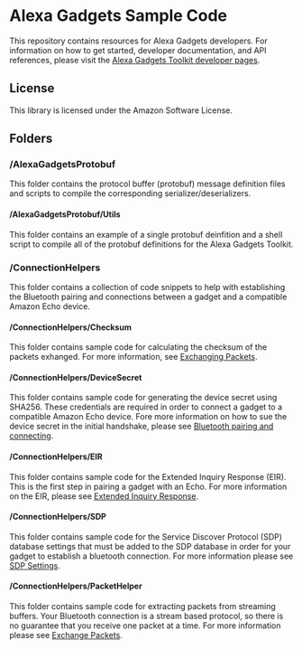 # Alexa Gadgets Sample Code

This repository contains resources for Alexa Gadgets developers. For information on how to get started, developer documentation, and API references, please visit the [Alexa Gadgets Toolkit developer pages](https://developer.amazon.com/docs/alexa-gadgets-toolkit/understand-alexa-gadgets-toolkit.html).

## License

This library is licensed under the Amazon Software License.

## Folders
### /AlexaGadgetsProtobuf

This folder contains the protocol buffer (protobuf) message definition files and scripts to compile the corresponding serializer/deserializers.

#### /AlexaGadgetsProtobuf/Utils

This folder contains an example of a single protobuf deinfition and a shell script to compile all of the protobuf definitions for the Alexa Gadgets Toolkit.

### /ConnectionHelpers

This folder contains a collection of code snippets to help with establishing the Bluetooth pairing and connections between a gadget and a compatible Amazon Echo device.

#### /ConnectionHelpers/Checksum

This folder contains sample code for calculating the checksum of the packets exhanged. For more information, see [Exchanging Packets](https://developer.amazon.com/docs/alexa-gadgets-toolkit/exchange-packets.html).

#### /ConnectionHelpers/DeviceSecret

This folder contains sample code for generating the device secret using SHA256. These credentials are required in order to connect a gadget to a compatible Amazon Echo device. Fore more information on how to sue the device secret in the initial handshake, please see [Bluetooth pairing and connecting](https://developer.amazon.com/docs/alexa-gadgets-toolkit/pair-connect-bluetooth.html).

#### /ConnectionHelpers/EIR

This folder contains sample code for the Extended Inquiry Response (EIR). This is the first step in pairing a gadget with an Echo. For more information on the EIR, please see [Extended Inquiry Response](https://developer.amazon.com/docs/alexa-gadgets-toolkit/gadget-settings-bluetooth-communication.html#eir).

#### /ConnectionHelpers/SDP

This folder contains sample code for the Service Discover Protocol (SDP) database settings that must be added to the SDP database in order for your gadget to establish a bluetooth connection. For more information please see [SDP Settings](https://developer.amazon.com/docs/alexa-gadgets-toolkit/gadget-settings-bluetooth-communication.html#sdp-database).

#### /ConnectionHelpers/PacketHelper

This folder contains sample code for extracting packets from streaming buffers. Your Bluetooth connection is a stream based protocol, so there is no guarantee that you receive one packet at a time. For more information please see [Exchange Packets](https://developer.amazon.com/docs/alexa-gadgets-toolkit/exchange-packets.html).
